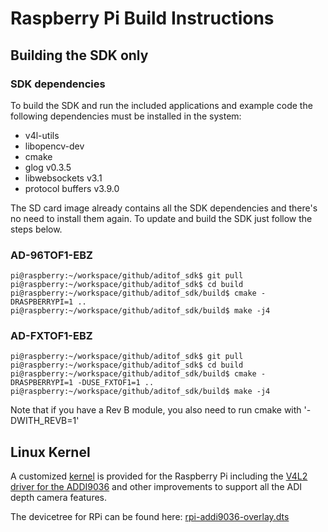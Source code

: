 # Raspberry Pi Build Instructions


## Building the SDK only

### SDK dependencies
To build the SDK and run the included applications and example code the following dependencies must be installed in the system:
 - v4l-utils
 - libopencv-dev
 - cmake
 - glog v0.3.5
 - libwebsockets v3.1
 - protocol buffers v3.9.0

The SD card image already contains all the SDK dependencies and there's no need to install them again. To update and build the SDK just follow the steps below.

### AD-96TOF1-EBZ

```console
pi@raspberry:~/workspace/github/aditof_sdk$ git pull
pi@raspberry:~/workspace/github/aditof_sdk$ cd build
pi@raspberry:~/workspace/github/aditof_sdk/build$ cmake -DRASPBERRYPI=1 ..
pi@raspberry:~/workspace/github/aditof_sdk/build$ make -j4
```

### AD-FXTOF1-EBZ

```console
pi@raspberry:~/workspace/github/aditof_sdk$ git pull
pi@raspberry:~/workspace/github/aditof_sdk$ cd build
pi@raspberry:~/workspace/github/aditof_sdk/build$ cmake -DRASPBERRYPI=1 -DUSE_FXTOF1=1 ..
pi@raspberry:~/workspace/github/aditof_sdk/build$ make -j4
```

Note that if you have a Rev B module, you also need to run cmake with '-DWITH_REVB=1'

## Linux Kernel
A customized [kernel](https://github.com/analogdevicesinc/linux/tree/adi-4.19.0) is provided for the Raspberry Pi including the [V4L2 driver for the ADDI9036](https://github.com/analogdevicesinc/linux/blob/adi-4.19.0/drivers/media/i2c/addi9036.c) and other improvements to support all the ADI depth camera features.

The devicetree for RPi can be found here: [rpi-addi9036-overlay.dts](https://github.com/analogdevicesinc/linux/blob/rpi-4.19.y/arch/arm/boot/dts/overlays/rpi-addi9036-overlay.dts)
